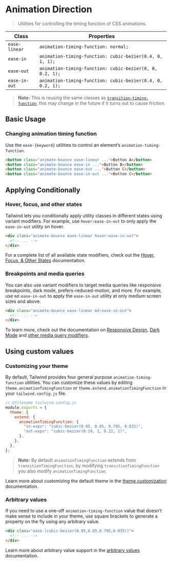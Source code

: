 # Animation Direction

> Utilities for controlling the timing function of CSS animations.

| Class         | Properties                                                 |
| ------------- | ---------------------------------------------------------- |
| `ease-linear` | `animation-timing-function: normal;`                       |
| `ease-in`     | `animation-timing-function: cubic-bezier(0.4, 0, 1, 1);`   |
| `ease-out`    | `animation-timing-function: cubic-bezier(0, 0, 0.2, 1);`   |
| `ease-in-out` | `animation-timing-function: cubic-bezier(0.4, 0, 0.2, 1);` |

> **Note:** This is reusing the same classes as [`transition-timing-function`](https://tailwindcss.com/docs/transition-timing-function), this may change in the future if it turns out to cause friction.

## Basic Usage

### Changing animation timing function

Use the `ease-{keyword}` utilities to control an element’s `animation-timing-function`.

```html
<button class="animate-bounce ease-linear ...">Button A</button>
<button class="animate-bounce ease-in ...">Button B</button>
<button class="animate-bounce ease-out ...">Button C</button>
<button class="animate-bounce ease-in-out ...">Button C</button>
```

## Applying Conditionally

### Hover, focus, and other states

Tailwind lets you conditionally apply utility classes in different states using variant modifiers. For example, use `hover:ease-in-out` to only apply the `ease-in-out` utility on hover.

```html
<div class="animate-bounce ease-linear hover:ease-in-out">
  <!-- ... -->
</div>
```

For a complete list of all available state modifiers, check out the [Hover, Focus, & Other States](https://tailwindcss.com/docs/hover-focus-and-other-states) documentation.

### Breakpoints and media queries

You can also use variant modifiers to target media queries like responsive breakpoints, dark mode, prefers-reduced-motion, and more. For example, use `md:ease-in-out` to apply the `ease-in-out` utility at only medium screen sizes and above.

```html
<div class="animate-bounce ease-linear md:ease-in-out">
  <!-- ... -->
</div>
```

To learn more, check out the documentation on [Responsive Design](https://tailwindcss.com/docs/responsive-design), [Dark Mode](https://tailwindcss.com/docs/dark-mode) and [other media query modifiers](https://tailwindcss.com/docs/hover-focus-and-other-states#media-queries).

## Using custom values

### Customizing your theme

By default, Tailwind provides four general purpose `animation-timing-function` utilities. You can customize these values by editing `theme.animationTimingFunction` or `theme.extend.animationTimingFunction` in your `tailwind.config.js` file.

```js
// @filename tailwind.config.js
module.exports = {
  theme: {
    extend: {
      animationTimingFunction: {
        "in-expo": "cubic-bezier(0.95, 0.05, 0.795, 0.035)",
        "out-expo": "cubic-bezier(0.19, 1, 0.22, 1)",
      },
    },
  },
};
```

> **Note:** By default `animationTimingFunction` extends from `transitionTimingFunction`, by modifying `transitionTimingFunction` you also modify `animationTimingFunction`.

Learn more about customizing the default theme in the [theme customization](https://tailwindcss.com/docs/theme#customizing-the-default-theme) documentation.

### Arbitrary values

If you need to use a one-off `animation-timing-function` value that doesn’t make sense to include in your theme, use square brackets to generate a property on the fly using any arbitrary value.

```html
<div class="ease-[cubic-bezier(0.95,0.05,0.795,0.035)]">
  <!-- ... -->
</div>
```

Learn more about arbitrary value support in the [arbitrary values](https://tailwindcss.com/docs/adding-custom-styles#using-arbitrary-values) documentation.
